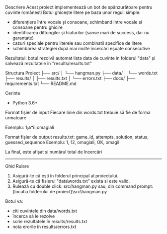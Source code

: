 Descriere
Acest proiect implementează un bot de spânzurătoare pentru cuvinte românești Botul ghicește litere pe baza unor reguli simple:

- diferențiere între vocale și consoane, schimband intre vocale si consoane pentru ghicire
- identificarea diftongilor și hiaturilor (sanse mari de success, dar nu garantate)
- cazuri speciale pentru literele sau combinatii specifice de litere
- schimbarea strategiei după mai multe încercări eșuate consecutive

Rezultatul: botul rezolvă automat lista data de cuvinte in folderul "data" și salvează rezultatele în "results/results.txt"

Structura Proiect
├── src/
│   └── hangman.py
├── data/
│   └── words.txt
├── results/
│   ├── results.txt
│   └── errors.txt
├── docs/
├── requirements.txt
└── README.md

Cerinte
- Python 3.6+

Format fișier de input
Fiecare linie din words.txt trebuie să fie de forma urmatoare

Exemplu:
1;**a*i**i;omagiali

Format fișier de output results.txt:
game_id, attempts, solution, status, guessed_sequence
Exemplu: 1, 12, omagiali, OK, omagil

La final, este afișat și numărul total de încercări

---

Ghid Rulare
1. Asigură-te că ești în folderul principal al proiectului.
2. Asigură-te că fisierul "data\words.txt" exista si este valid.
3. Rulează cu double click: src/hangman.py sau, din command prompt: {locatia folderului de proiect}\src\hangman.py

Botul va:
- citi cuvintele din data/words.txt
- încerca să le rezolve
- scrie rezultatele în results/results.txt
- nota erorile în results/errors.txt
